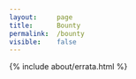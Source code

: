 ```yaml
---
layout: 	page
title: 		Bounty
permalink:	/bounty
visible:	false
---
```


{%	include about/errata.html	%}	